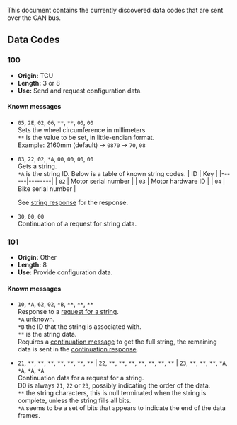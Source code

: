 This document contains the currently discovered data codes that are sent over the CAN bus.

## Data Codes
### 100
- **Origin:** TCU
- **Length:** 3 or 8
- **Use:** Send and request configuration data.

#### Known messages
- `05`, `2E`, `02`, `06`, `**`, `**`, `00`, `00`  
  Sets the wheel circumference in millimeters  
  `**` is the value to be set, in little-endian format.  
  Example: 2160mm (default) -> `0870` -> `70`, `08`

<a name="str_request"></a>
- `03`, `22`, `02`, `*A`, `00`, `00`, `00`, `00`  
  Gets a string.  
  `*A` is the string ID. Below is a table of known string codes.
  | ID   | Key |
  |------|--------|
  | `02` | Motor serial number |
  | `03` | Motor hardware ID |
  | `04` | Bike serial number |
  
  See [string response](#str_response) for the response.

<a name="cont_100"></a>
- `30`, `00`, `00`  
Continuation of a request for string data.

### 101
- **Origin:** Other
- **Length:** 8
- **Use:** Provide configuration data.

#### Known messages
<a name="str_response"></a>
- `10`, `*A`, `62`, `02`, `*B`, `**`, `**`, `**`  
  Response to a [request for a string](#str_request).  
  `*A` unknown.  
  `*B` the ID that the string is associated with.  
  `**` is the string data.  
  Requires a [continuation message](#cont_100) to get the full string, the remaining data is sent in the [continuation response](#str_response_cont).

<a href="str_response_cont"></a>
- `21`, `**`, `**`, `**`, `**`, `**`, `**`, `**` | `22`, `**`, `**`, `**`, `**`, `**`, `**`, `**` | `23`, `**`, `**`, `**`, `*A`, `*A`, `*A`, `*A`  
  Continuation data for a request for a string.  
  D0 is always `21`, `22` or `23`, possibly indicating the order of the data.  
  `**` the string characters, this is null terminated when the string is complete, unless the string fills all bits.  
  `*A` seems to be a set of bits that appears to indicate the end of the data frames.  
